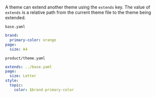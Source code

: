 A theme can extend another theme using the `extends` key. The value of `extends` is a relative path from the current theme file to the theme being extended.

`base.yaml`

```yaml
brand:
  primary-color: orange
page:
  size: A4
```

`product/theme.yaml`

```yaml
extends: ../base.yaml
page:
  size: Letter
style:
  topic:
    color: $brand-primary-color
```
